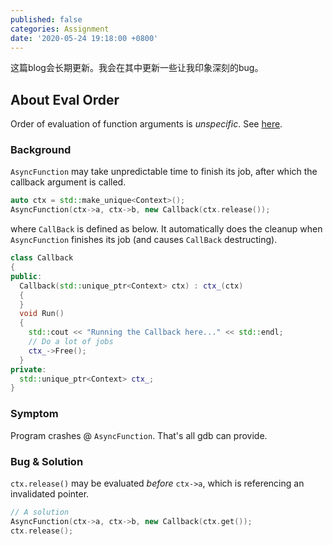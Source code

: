 ```yaml
---
published: false
categories: Assignment
date: '2020-05-24 19:18:00 +0800'
---
```


这篇blog会长期更新。我会在其中更新一些让我印象深刻的bug。

## About Eval Order

Order of evaluation of function arguments is *unspecific*. See [here](https://en.cppreference.com/w/cpp/language/eval_order).

### Background

`AsyncFunction` may take unpredictable time to finish its job, after which the callback argument is called.


``` c++
auto ctx = std::make_unique<Context>();
AsyncFunction(ctx->a, ctx->b, new Callback(ctx.release());
```

where `CallBack` is defined as below. It automatically does the cleanup when `AsyncFunction` finishes its job (and causes `CallBack` destructing).

``` c++
class Callback
{
public:
  Callback(std::unique_ptr<Context> ctx) : ctx_(ctx)
  {
  }
  void Run()
  {
    std::cout << "Running the Callback here..." << std::endl;
    // Do a lot of jobs
    ctx_->Free();
  }
private:
  std::unique_ptr<Context> ctx_;
}
```

### Symptom

Program crashes @ `AsyncFunction`. That's all gdb can provide.

### Bug & Solution

`ctx.release()` may be evaluated *before* `ctx->a`, which is referencing an invalidated pointer.

```c++
// A solution
AsyncFunction(ctx->a, ctx->b, new Callback(ctx.get());
ctx.release();
```


